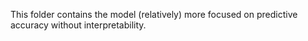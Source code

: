 This folder contains the model (relatively) more focused on predictive accuracy without interpretability. 
